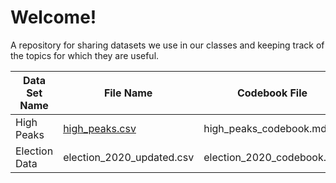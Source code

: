 # Welcome!
A repository for sharing datasets we use in our classes and keeping track of the topics for which they are useful.

| Data Set Name | File Name | Codebook File | Useful For |
| --- | --- | --- | --- |
| High Peaks | [high_peaks.csv](high_peaks.csv) | high_peaks_codebook.md | data viz |
| Election Data | election_2020_updated.csv | election_2020_codebook.md | data viz |

